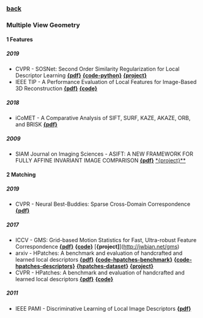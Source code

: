 ### [back](README.md)

### Multiple View Geometry
#### 1 Features
##### 2019
- CVPR - SOSNet: Second Order Similarity Regularization for Local Descriptor Learning  [**{pdf}**](https://arxiv.org/abs/1904.05019?context=cs) [**{code-python}**](https://github.com/scape-research/SOSNet) [**{project}**](https://research.scape.io/sosnet/)
- IEEE TIP - A Performance Evaluation of Local Features for Image-Based 3D Reconstruction  [**{pdf}**](http://www.nlpr.ia.ac.cn/fanbin/feature_evaluation_3d.htm) [**{code}**](http://www.nlpr.ia.ac.cn/fanbin/code/code_feature_evaluation.rar)

##### 2018
- iCoMET - A Comparative Analysis of SIFT, SURF, KAZE,
AKAZE, ORB, and BRISK [**{pdf}**](https://www.researchgate.net/publication/323561586_A_comparative_analysis_of_SIFT_SURF_KAZE_AKAZE_ORB_and_BRISK)

##### 2009
- SIAM Journal on Imaging Sciences - ASIFT: A NEW FRAMEWORK FOR FULLY AFFINE INVARIANT IMAGE COMPARISON  [**{pdf}**](http://www.cmap.polytechnique.fr/~yu/publications/ASIFT_SIIMS_final.pdf) [*{project}**](http://www.cmap.polytechnique.fr/~yu/research/ASIFT/demo.html)

#### 2 Matching
##### 2019
- CVPR - Neural Best-Buddies: Sparse Cross-Domain Correspondence  [**{pdf}**](https://arxiv.org/abs/1805.04140?context=cs.CV)

##### 2017
- ICCV - GMS: Grid-based Motion Statistics for Fast, Ultra-robust Feature Correspondence [**{pdf}**](http://openaccess.thecvf.com/content_cvpr_2017/papers/Bian_GMS_Grid-based_Motion_CVPR_2017_paper.pdf) [**{code}**](https://github.com/JiawangBian/GMS-Feature-Matcher) [**{project]**](http://jwbian.net/gms)
- arxiv - HPatches: A benchmark and evaluation of handcrafted and learned local descriptors  [**{pdf}**](https://arxiv.org/abs/1704.05939) [**{code-hpatches-benchmark}**](https://github.com/hpatches/hpatches-benchmark) [**{code-hpatches-descriptors}**](https://github.com/hpatches/hpatches-benchmark) [**{hpatches-dataset}**](https://github.com/hpatches/hpatches-dataset) [**{project}**](https://hpatches.github.io)
- CVPR - HPatches: A benchmark and evaluation of handcrafted and learned local descriptors  [**{pdf}**](http://openaccess.thecvf.com/content_cvpr_2017/papers/Balntas_HPatches_A_Benchmark_CVPR_2017_paper.pdf) [**{code}**]( https://github.com/hpatches)

##### 2011
- IEEE PAMI - Discriminative Learning of Local Image Descriptors  [**{pdf}**](https://www.researchgate.net/publication/47815467_Discriminative_Learning_of_Local_Image_Descriptors)
